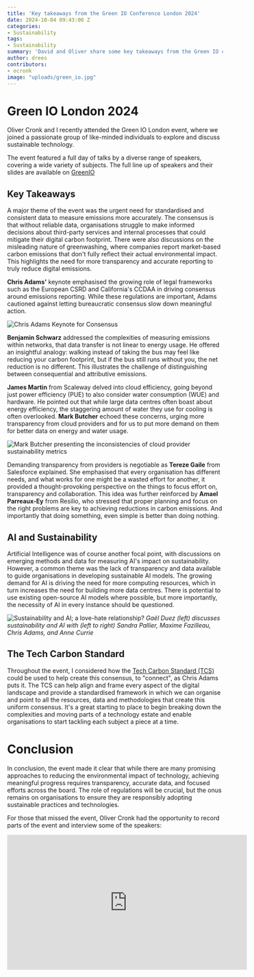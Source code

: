 ```yaml
---
title: 'Key takeaways from the Green IO Conference London 2024'
date: 2024-10-04 09:43:00 Z
categories:
- Sustainability
tags:
- Sustainability
summary: 'David and Oliver share some key takeaways from the Green IO conference.'
author: drees
contributors:
- ocronk
image: "uploads/green_io.jpg"
---
```


# Green IO London 2024

Oliver Cronk and I recently attended the Green IO London event, where we joined a passionate group of like-minded individuals to explore and discuss sustainable technology.

The event featured a full day of talks by a diverse range of speakers, covering a wide variety of subjects. The full line up of speakers and their slides are available on [GreenIO](https://greenio.tech//conference/9/london-2024-september-green-it)

## Key Takeaways

A major theme of the event was the urgent need for standardised and consistent data to measure emissions more accurately. The consensus is that without reliable data, organisations struggle to make informed decisions about third-party services and internal processes that could mitigate their digital carbon footprint.
There were also discussions on the misleading nature of greenwashing, where companies report market-based carbon emissions that don't fully reflect their actual environmental impact. This highlights the need for more transparency and accurate reporting to truly reduce digital emissions.

**Chris Adams'** keynote emphasised the growing role of legal frameworks such as the European CSRD and California's CCDAA in driving consensus around emissions reporting. While these regulations are important, Adams cautioned against letting bureaucratic consensus slow down meaningful action.

![Chris Adams Keynote for Consensus]({{site.github.url}}/drees/assets/chris_adams_keynote.jpg 'Chris Adams Keynote for Consensus')

**Benjamin Schwarz** addressed the complexities of measuring emissions within networks, that data transfer is not linear to energy usage. He offered an insightful analogy: walking instead of taking the bus may feel like reducing your carbon footprint, but if the bus still runs without you, the net reduction is no different. This illustrates the challenge of distinguishing between consequential and attributive emissions.

**James Martin** from Scaleway delved into cloud efficiency, going beyond just power efficiency (PUE) to also consider water consumption (WUE) and hardware. He pointed out that while large data centres often boast about energy efficiency, the staggering amount of water they use for cooling is often overlooked. **Mark Butcher** echoed these concerns, urging more transparency from cloud providers and for us to put more demand on them for better data on energy and water usage.

![Mark Butcher presenting the inconsistencies of cloud provider sustainability metrics]({{site.github.url}}/drees/assets/cloud_provider_reporting.jpg 'Mark Butcher presenting the inconsistencies of cloud provider sustainability metrics')

Demanding transparency from providers is negotiable as **Tereze Gaile** from Salesforce explained. She emphasised that every organisation has different needs, and what works for one might be a wasted effort for another, it provided a thought-provoking perspective on the things to focus effort on, transparency and collaboration. This idea was further reinforced by **Amael Parreaux-Ey** from Resilio, who stressed that proper planning and focus on the right problems are key to achieving reductions in carbon emissions. And importantly that doing something, even simple is better than doing nothing.

## AI and Sustainability

Artificial Intelligence was of course another focal point, with discussions on emerging methods and data for measuring AI's impact on sustainability. However, a common theme was the lack of transparency and data available to guide organisations in developing sustainable AI models. The growing demand for AI is driving the need for more computing resources, which in turn increases the need for building more data centres. There is potential to use existing open-source AI models where possible, but more importantly, the necessity of AI in every instance should be questioned.

![Sustainability and AI; a love-hate relationship?]({{site.github.url}}/drees/assets/sustainability_and_ai_panel.png 'Sustainability and AI; a love-hate relationship?')
*Gaël Duez (left) discusses sustainability and AI with (left to right) Sandra Pallier, Maxime Fazilleau, Chris Adams, and Anne Currie*

## The Tech Carbon Standard

Throughout the event, I considered how the [Tech Carbon Standard (TCS)](https://www.techcarbonstandard.org/) could be used to help create this consensus, to "connect", as Chris Adams puts it. The TCS can help align and frame every aspect of the digital landscape and provide a standardised framework in which we can organise and point to all the resources, data and methodologies that create this uniform consensus. It's a great starting to place to begin breaking down the complexities and moving parts of a technology estate and enable organisations to start tackling each subject a piece at a time.

# Conclusion

In conclusion, the event made it clear that while there are many promising approaches to reducing the environmental impact of technology, achieving meaningful progress requires transparency, accurate data, and focused efforts across the board. The role of regulations will be crucial, but the onus remains on organisations to ensure they are responsibly adopting sustainable practices and technologies.

For those that missed the event, Oliver Cronk had the opportunity to record parts of the event and interview some of the speakers:

<iframe width="560" height="315" src="https://www.youtube.com/embed/kD3t5cB97n0" frameborder="0" allow="accelerometer; clipboard-write; encrypted-media; gyroscope; picture-in-picture" allowfullscreen></iframe>